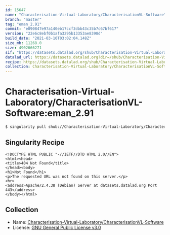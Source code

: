 ```yaml
---
id: 15647
name: "Characterisation-Virtual-Laboratory/CharacterisationVL-Software"
branch: "master"
tag: "eman_2.91"
commit: "e090847e97a140eb17ccf3dbb43c35b7c67bf617"
version: "22e6c8ebf0b1afa3295b13353ae8398d"
build_date: "2021-03-10T03:02:04.148Z"
size_mb: 11268.0
size: 4902666271
sif: "https://datasets.datalad.org/shub/Characterisation-Virtual-Laboratory/CharacterisationVL-Software/eman_2.91/2021-03-10-e090847e-22e6c8eb/22e6c8ebf0b1afa3295b13353ae8398d.sif"
datalad_url: https://datasets.datalad.org?dir=/shub/Characterisation-Virtual-Laboratory/CharacterisationVL-Software/eman_2.91/2021-03-10-e090847e-22e6c8eb/
recipe: https://datasets.datalad.org/shub/Characterisation-Virtual-Laboratory/CharacterisationVL-Software/eman_2.91/2021-03-10-e090847e-22e6c8eb/Singularity
collection: Characterisation-Virtual-Laboratory/CharacterisationVL-Software
---
```


# Characterisation-Virtual-Laboratory/CharacterisationVL-Software:eman_2.91

```bash
$ singularity pull shub://Characterisation-Virtual-Laboratory/CharacterisationVL-Software:eman_2.91
```

## Singularity Recipe

```singularity
<!DOCTYPE HTML PUBLIC "-//IETF//DTD HTML 2.0//EN">
<html><head>
<title>404 Not Found</title>
</head><body>
<h1>Not Found</h1>
<p>The requested URL was not found on this server.</p>
<hr>
<address>Apache/2.4.38 (Debian) Server at datasets.datalad.org Port 443</address>
</body></html>
```

## Collection

 - Name: [Characterisation-Virtual-Laboratory/CharacterisationVL-Software](https://github.com/Characterisation-Virtual-Laboratory/CharacterisationVL-Software)
 - License: [GNU General Public License v3.0](https://api.github.com/licenses/gpl-3.0)

